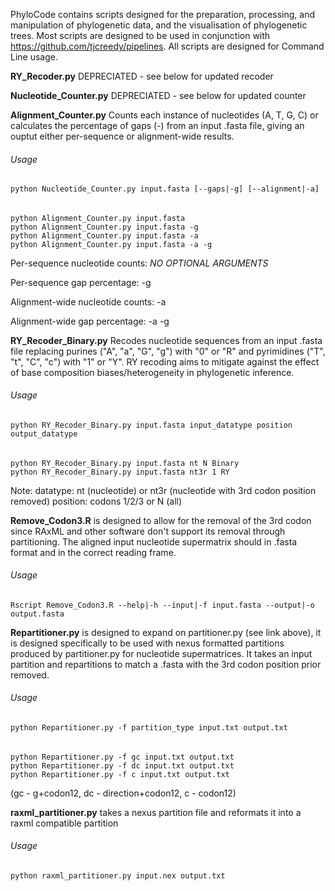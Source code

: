 PhyloCode contains scripts designed for the preparation, processing, and manipulation of phylogenetic data, and the visualisation of phylogenetic trees. 
Most scripts are designed to be used in conjunction with https://github.com/tjcreedy/pipelines. 
All scripts are designed for Command Line usage.


**RY_Recoder.py** DEPRECIATED - see below for updated recoder

**Nucleotide_Counter.py** DEPRECIATED - see below for updated counter



**Alignment_Counter.py** Counts each instance of nucleotides (A, T, G, C) or calculates the percentage of gaps (-) from an input .fasta file, giving an ouptut either per-sequence or alignment-wide results.
###### Usage
    python Nucleotide_Counter.py input.fasta [--gaps|-g] [--alignment|-a]
######
    python Alignment_Counter.py input.fasta
    python Alignment_Counter.py input.fasta -g
    python Alignment_Counter.py input.fasta -a
    python Alignment_Counter.py input.fasta -a -g
Per-sequence nucleotide counts:    *NO OPTIONAL ARGUMENTS*

Per-sequence gap percentage:      -g

Alignment-wide nucleotide counts: -a

Alignment-wide gap percentage:    -a -g


**RY_Recoder_Binary.py** Recodes nucleotide sequences from an input .fasta file replacing purines ("A", "a", "G", "g") with "0" or "R" and pyrimidines ("T", "t", "C", "c") with "1" or "Y". RY recoding aims to mitigate against the effect of base composition biases/heterogeneity in phylogenetic inference. 
###### Usage
    python RY_Recoder_Binary.py input.fasta input_datatype position output_datatype
###### 
    python RY_Recoder_Binary.py input.fasta nt N Binary
    python RY_Recoder_Binary.py input.fasta nt3r 1 RY

Note:
datatype: nt (nucleotide) or nt3r (nucleotide with 3rd codon position removed)
position: codons 1/2/3 or N (all)



**Remove_Codon3.R** is designed to allow for the removal of the 3rd codon since RAxML and other software don't support its removal through partitioning. The aligned input nucleotide supermatrix should in .fasta format and in the correct reading frame.
###### Usage
    Rscript Remove_Codon3.R --help|-h --input|-f input.fasta --output|-o output.fasta



**Repartitioner.py** is designed to expand on partitioner.py (see link above), it is designed specifically to be used with nexus formatted partitions produced by partitioner.py for nucleotide supermatrices. It takes an input partition and repartitions to match a .fasta with the 3rd codon position prior removed.
###### Usage
    python Repartitioner.py -f partition_type input.txt output.txt
###### 
    python Repartitioner.py -f gc input.txt output.txt
    python Repartitioner.py -f dc input.txt output.txt
    python Repartitioner.py -f c input.txt output.txt
(gc - g+codon12, dc - direction+codon12, c - codon12)



**raxml_partitioner.py** takes a nexus partition file and reformats it into a raxml compatible partition
###### Usage
    python raxml_partitioner.py input.nex output.txt

